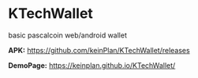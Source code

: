 # KTechWallet
basic pascalcoin web/android wallet

**APK:** https://github.com/keinPlan/KTechWallet/releases

**DemoPage:** https://keinplan.github.io/KTechWallet/
